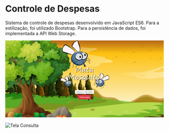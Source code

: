 # Controle de Despesas

Sistema de controle de despesas desenvolvido em JavaScript ES6. Para a estilização, foi utilizado Bootstrap. Para a persistência de dados, foi implementada a API Web Storage.

![Tela inicial](https://github.com/FilipeDuart/Jogo-Mosquito-JS/blob/main/preview/tela_inicial.png)

![Tela Consulta](https://github.com/FilipeDuart/Jogo-Mosquito-JS/blob/main/preview/tela_consulta.png)
